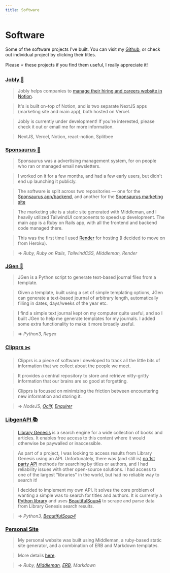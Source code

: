 ```yaml
---
title: Software
---
```


# Software

Some of the software projects I've built. You can visit my [Github](https://www.github.com/harrison-broadbent), or check out individual project by clicking their titles.

Please ⭐️ these projects if you find them useful, I really appreciate it!

### [Jobly 🔶](https://jobly.so)

> Jobly helps companies to [manage their hiring and careers website in Notion](https://jobly.so).

> It's is built on-top of Notion, and is two separate NextJS apps (marketing site and main app), both hosted on Vercel.

> Jobly is currently under development! If you're interested, please check it out or email me for more information.

> NextJS, Vercel, Notion, react-notion, Splitbee

### [Sponsaurus 🦕](https://github.com/harrison-broadbent/sponsaurus-app)

> Sponsaurus was a advertising management system, for on people who ran or managed email newsletters.

> I worked on it for a few months, and had a few early users, but didn't end up launching it publicly.

> The software is split across two repositories — one for the [Sponsaurus app/backend](https://github.com/harrison-broadbent/sponsaurus-app), and another for the [Sponsaurus marketing site](https://github.com/harrison-broadbent/sponsaurus-landing)

> The marketing site is a static site generated with Middleman, and I heavily utilized TailwindUI components to speed up development. The main app is a Ruby on Rails app, with all the frontend and backend code managed there.

> This was the first time I used [Render](https://render.com) for hosting (I decided to move on from Heroku).

> ⇒ _Ruby, Ruby on Rails, TailwindCSS, Middleman, Render_

### [JGen 📔](https://github.com/harrison-broadbent/JGen)

> JGen is a Python script to generate text-based journal files from a template.

> Given a template, built using a set of simple templating options, JGen can generate a text-based journal of arbitrary length, automatically filling in dates, days/weeks of the year etc.

> I find a simple text journal kept on my computer quite useful, and so I built JGen to help me generate templates for my journals. I added some extra functionality to make it more broadly useful.

> ⇒ _Python3, Regex_

### [Clipprs ✂️](https://github.com/harrison-broadbent/clipprs)

> Clipprs is a piece of software I developed to track all the little bits of information that we collect about the people we meet.

> It provides a central repository to store and retrieve nitty-gritty information that our brains are so good at forgetting.

> Clipprs is focused on minimizing the friction between encountering new information and storing it.

> ⇒ _NodeJS, [Oclif](https://www.oclif.io), [Enquirer](https://github.com/enquirer/enquirer)_

### [LibgenAPI 📚](https://github.com/harrison-broadbent/libgen-api)

> [Library Genesis](http://gen.lib.rus.ec/) is a search engine for a wide collection of books and articles. It enables free access to this content where it would otherwise be paywalled or inaccessible.

> As part of a project, I was looking to access results from Library Genesis using an API. Unfortunately, there was (and still is) [no 1st party API](http://garbage.world/posts/libgen/?ref=public-apis) methods for searching by titles or authors, and I had reliability issues with other open-source solutions. I had access to one of the largest "libraries" in the world, but had no reliable way to search it!

> I decided to implement my own API. It solves the core problem of wanting a simple was to search for titles and authors. It is currently a [Python library](https://pypi.org/project/libgen-api/) and uses [BeautifulSoup4](https://www.crummy.com/software/BeautifulSoup/bs4/doc/) to scrape and parse data from Library Genesis search results.

> ⇒ _Python3, [BeautifulSoup4](https://www.crummy.com/software/BeautifulSoup/bs4/doc/)_

### [Personal Site](https://github.com/harrison-broadbent/personal_site)

> My personal website was built using Middleman, a ruby-based static site generator, and a combination of ERB and Markdown templates.

> More details [here](stack).

> ⇒ _Ruby, [Middleman](http://middlemanapp.com/), [ERB](https://puppet.com/docs/puppet/latest/lang_template_erb.html), Markdown_
